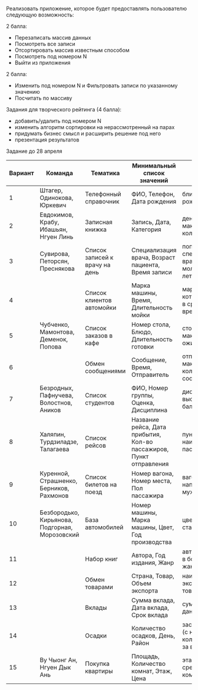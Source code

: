 Реализовать приложение, которое будет предоставлять пользователю следующую возможность:

2 балла:
- Перезаписать массив данных
- Посмотреть все записи
- Отсортировать массив известным способом
- Посмотреть под номером N
- Выйти из приложения

2 балла:
- Изменить под номером N и Фильтровать записи по указанному значению
- Посчитать по массиву

Задания для творческого рейтинга (4 балла):
- добавить/удалить под номером N	
- изменить алгоритм сортировки на нерассмотренный на парах	
- придумать бизнес смысл и расширить решение под него	
- презентация результатов

Задание до 28 апреля

|Вариант|Команда|Тематика|Минимальный список значений|Подсчет|Фильтрация по|Сортировка по|
|---|---|---|---|---|---|---|
|1|Штагер, Одинокова, Юркевич|Телефонный справочник|ФИО, Телефон, Дата рождения|ближайший день рождения|трем первым символам телефона|ФИО|
|2|Евдокимов, Крабу, Ибашьян, Нгуен Линь|Записная книжка|Запись, Дата, Категория|день с максимальным кол-вом записей|категории|дата|
|3|Сувирова, Петорсян, Преснякова|Список записей к врачу на день|Специализация врача, Возраст пациента, Время записи|популярная специализация врача среди молодежи (до 35 лет)|специализации врача|время|
|4||Список клиентов автомойки|Марка машины, Время, Длительность мойки|марка машины на которую требуется в среднем больше времени на мойку|марка машины|время|
|5|Чубченко, Мамонтова, Деменок, Попова|Список заказов в кафе|Номер стола, Блюдо, Длительность готовки|столик с максимальным ожиданием|номер стола|длительность готовки|
|6||Обмен сообщениями|Сообщение, Время, Отправитель|отправитель с максимальным кол-вом сообщений|части сообщения|время|
|7|Безродных, Пафнучева, Волостнов, Аников|Список студентов|ФИО, Номер группы, Оценка, Дисциплина|дисциплина с высоким средним баллом|номер группы|ФИО|
|8|Халяпин, Турдзиладзе, Талагаева|Список рейсов|Название рейса, Дата прибытия, Кол-во пассажиров, Пункт отправления|пункт с наибольшим пассажиропотоком|название рейса|дата прибытия|
|9|Куренной, Страшненко, Берников, Рахмонов|Список билетов на поезд|Номер вагона, Номер места, Пол пассажира|вагон наиболее наполненный мужчинами|номер вагона|номер места|
|10|Безбородько, Кирьянова, Подгорная, Морозовский|База автомобилей|Номер машины, Марка машины, Цвет, Год производства|цвет наиболее старых машин|марка машины|номер машины|
|11||Набор книг|Автора, Год издания, Жанр|автор написавший в большем кол-ве жанров|жанр|автор|
|12||Обмен товарами|Страна, Товар, Объем экспорта|наиболее экспортируемый товар|страна|объем экспорта|
|13||Вклады|Сумма вклада, Дата вклада, Срок вклада|сумма вкладов на данный момент|дата вклада|сумма вклада|
|14||Осадки|Количество осадков, День, Район|засушливый район (с наименьшим кол-вом осадков за весь период)|район|день|
|15|Ву Чыонг Ан, Нгуен Дык Ань|Покупка квартиры|Площадь, Количество комнат, Этаж, Цена|этаж с наибольшей средней площади комнаты|кол-во комнат|цена|
